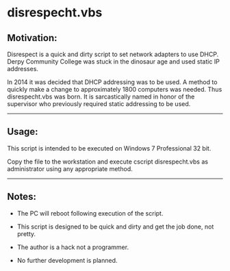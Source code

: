 # disrespecht.vbs

## Motivation:
Disrespect is a quick and dirty script to set network adapters to use DHCP. Derpy Community College was stuck in the dinosaur age and used static IP addresses.

In 2014 it was decided that DHCP addressing was to be used. A method to quickly make a change to approximately 1800 computers was needed. Thus disrespecht.vbs was born. It is sarcastically named in honor of the supervisor who previously required static addressing to be used. 

---
## Usage:

This script is intended to be executed on Windows 7 Professional 32 bit.

Copy the file to the workstation and execute cscript disrespecht.vbs as administrator using any appropriate method.

---

## Notes:

* The PC will reboot following execution of the script.

* This script is designed to be quick and dirty and get the job done, not pretty.

* The author is a hack not a programmer.

* No further development is planned.